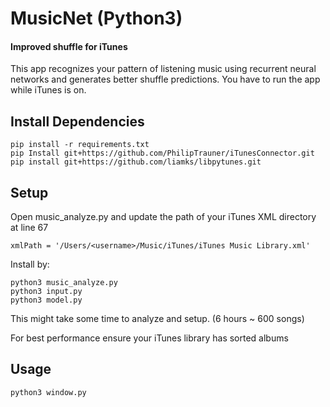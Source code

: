 # MusicNet (Python3)
#### Improved shuffle for iTunes
This app recognizes your pattern of listening music using recurrent neural networks and generates better shuffle predictions.
You have to run the app while iTunes is on.

## Install Dependencies
```
pip install -r requirements.txt
pip Install git+https://github.com/PhilipTrauner/iTunesConnector.git
pip install git+https://github.com/liamks/libpytunes.git
```

## Setup
Open music_analyze.py and update the path of your iTunes XML directory at line 67
```
xmlPath = '/Users/<username>/Music/iTunes/iTunes Music Library.xml'
```
Install by:
```
python3 music_analyze.py
python3 input.py
python3 model.py
```
This might take some time to analyze and setup. (6 hours ~ 600 songs)

For best performance ensure your iTunes library has sorted albums

## Usage
```
python3 window.py
```
